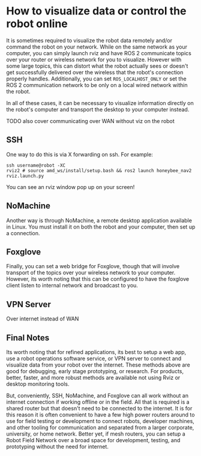 # How to visualize data or control the robot online

It is sometimes required to visualize the robot data remotely and/or command the robot on your network. While on the same network as your computer, you can simply launch rviz and have ROS 2 communicate topics over your router or wireless network for you to visualize. However with some large topics, this can distort what the robot actually sees or doesn't get successfully delivered over the wireless that the robot's connection properly handles. Additionally, you can set `ROS_LOCALHOST_ONLY` or set the ROS 2 communication network to be only on a local wired network within the robot. 

In all of these cases, it can be necessary to visualize information directly on the robot's computer and transport the desktop to your computer instead.

TODO also cover communicating over WAN without viz on the robot

## SSH

One way to do this is via X forwarding on ssh. For example:

```
ssh username@robot -XC
rviz2 # source amd_ws/install/setup.bash && ros2 launch honeybee_nav2 rviz.launch.py
```

You can see an rviz window pop up on your screen!

## NoMachine

Another way is through NoMachine, a remote desktop application available in Linux. You must install it on both the robot and your computer, then set up a connection. 

## Foxglove

Finally, you can set a web bridge for Foxglove, though that will involve transport of the topics over your wireless network to your computer. However, its worth noting that this can be configured to have the foxglove client listen to internal network and broadcast to you.

## VPN Server

Over internet instead of WAN

## Final Notes

Its worth noting that for refined applications, its best to setup a web app, use a robot operations software service, or VPN server to connect and visualize data from your robot over the internet. These methods above are good for debugging, early stage prototyping, or research. For products, better, faster, and more robust methods are available not using Rviz or desktop monitoring tools. 

But, conveniently, SSH, NoMachine, and Foxglove can all work without an internet connection if working offline or in the field. All that is required is a shared router but that doesn't need to be connected to the internet. It is for this reason it is often convenient to have a few high power routers around to use for field testing or development to connect robots, developer machines, and other tooling for communication and separated from a larger corporate, university, or home network. Better yet, if mesh routers, you can setup a Robot Field Network over a broad space for development, testing, and prototyping without the need for internet.
